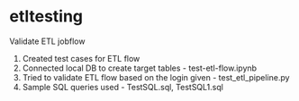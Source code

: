 # etltesting
Validate ETL jobflow
1. Created test cases for ETL flow
2. Connected local DB to create target tables - test-etl-flow.ipynb
3. Tried to validate ETL flow based on the login given - test_etl_pipeline.py
4. Sample SQL queries used - TestSQL.sql, TestSQL1.sql
